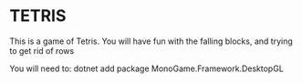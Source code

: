 # TETRIS
This is a game of Tetris. You will have fun with the falling blocks, and trying to get rid of rows

You will need to:
dotnet add package MonoGame.Framework.DesktopGL
